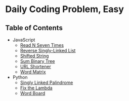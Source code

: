# Daily Coding Problem, Easy

## Table of Contents

- JavaScript
  - [Read N Seven Times](read-n-seven-times)
  - [Reverse Singly-Linked List](reverse-singly-linked-list)
  - [Shifted String](shifted-string)
  - [Sum Binary Tree](sum-binary-tree)
  - [URL Shortener](url-shortener)
  - [Word Matrix](word-matrix)
- Python
  - [Singly Linked Palindrome](singly-linked-palindrome)
  - [Fix the Lambda](fix-the-lambda)
  - [Word Board](word-board)
